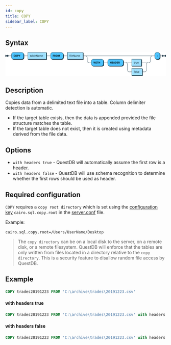 ```yaml
---
id: copy
title: COPY
sidebar_label: COPY
---
```

 
## Syntax
 
![copy syntax](assets/copy.svg)

## Description

Copies data from a delimited text file into a table. Column delimiter detection is automatic.

- If the target table exists, then the data is appended provided the file structure matches the table. 
- If the target table does not exist, then it is created using metadata derived from the file data.  

## Options
- `with headers true` - QuestDB will automatically assume the first row is a header.
- `with headers false` - QuestDB will use schema recognition to determine whether the first rows should be used as header.

## Required configuration
`COPY` requires a `copy root directory` which is set using the [configuration key](serverConf.md) `cairo.sql.copy.root` in the [server.conf](rootDirectoryStructure.md#serverconf) file.

Example:
```shell script
cairo.sql.copy.root=/Users/UserName/Desktop
```

> The `copy directory` can be on a local disk to the server, on a remote disk, or a remote filesystem. QuestDB will 
>enforce that the tables are only written from files located in a directory relative to the `copy directory`. This is a security feature to disallow 
>random file access by QuestDB.

## Example

```sql
COPY trades20191223 FROM 'C:\archive\trades\20191223.csv'
```

#### with headers true
```sql
COPY trades20191223 FROM 'C:\archive\trades\20191223.csv' with headers true
```

#### with headers false
```sql
COPY trades20191223 FROM 'C:\archive\trades\20191223.csv' with headers false
```